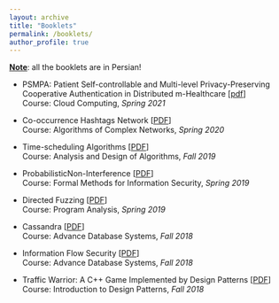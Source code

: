 ```yaml
---
layout: archive
title: "Booklets"
permalink: /booklets/
author_profile: true
---
```


<style>
.farsi{ font-family:PERSWEB; font-weight: bold; font-size:11pt;}
</style>

**<ins>Note</ins>**: all the booklets are in Persian!

- PSMPA: Patient Self-controllable and Multi-level Privacy-Preserving Cooperative Authentication in Distributed m-Healthcare [[pdf](https://github.com/amirabas-kz/amirabas-kz.github.io/raw/master/files/CC_Presentation_KabiriZamani_97131100.pdf)]
<br>Course: Cloud Computing, *Spring 2021*


- Co-occurrence Hashtags Network [[PDF](https://github.com/amirabas-kz/amirabas-kz.github.io/raw/master/files/Hashtag%20Co-Occurrecne%20Network.pdf)]
<br>Course: Algorithms of Complex Networks, *Spring 2020*

- Time-scheduling Algorithms [[PDF](https://github.com/amirabas-kz/amirabas-kz.github.io/raw/master/files/time-scheduling%20algo.pdf)]
<br>Course: Analysis and Design of Algorithms, *Fall 2019*

- ProbabilisticNon-Interference [[PDF](https://github.com/amirabas-kz/amirabas-kz.github.io/raw/master/files/Probabilistic%20NI.pdf)]
<br>Course: Formal Methods for Information Security, *Spring 2019*

- Directed Fuzzing [[PDF](https://github.com/amirabas-kz/amirabas-kz.github.io/raw/master/files/Fuzzing.pdf)]
<br>Course: Program Analysis, *Spring 2019*

- Cassandra [[PDF](https://github.com/amirabas-kz/amirabas-kz.github.io/raw/master/files/Cassandra.pdf)]
<br>Course: Advance Database Systems, *Fall 2018*

- Information Flow Security [[PDF](https://github.com/amirabas-kz/amirabas-kz.github.io/raw/master/files/Information%20Flow%20Security.pdf)]
<br>Course: Advance Database Systems, *Fall 2018*

- Traffic Warrior: A C++ Game Implemented by Design Patterns [[PDF](https://github.com/amirabas-kz/amirabas-kz.github.io/raw/master/files/TrafficWarrior.pdf)]
<br>Course: Introduction to Design Patterns, *Fall 2018*
